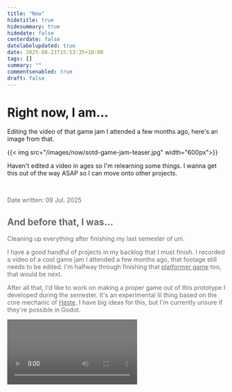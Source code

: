 ```yaml
---
title: "Now"
hidetitle: true
hidesummary: true
hidedate: false
centerdate: false
datelabelupdated: true
date: 2025-08-21T15:53:35+10:00
tags: []
summary: ""
commentsenabled: true
draft: false
---
```

# Right now, I am...

Editing the video of that game jam I attended a few months ago, here's an image from that.

{{< img src="/images/now/sotd-game-jam-teaser.jpg" width="600px">}}

Haven't edited a video in ages so I'm relearning some things. I wanna get this out of the way ASAP so I can move onto other projects.


<br>

<span style="opacity: 0.65">
<p class="datewritten classicdatewritten">Date written: 09 Jul. 2025</p>

## And before that, I was...

Cleaning up everything after finishing my last semester of uni.

I have a good handful of projects in my backlog that I must finish. I recorded a video of a cool game jam I attended a few months ago, that footage still needs to be edited. I'm halfway through finishing that [platformer game](https://www.youtube.com/watch?v=-yiM-IhRL6A) too, that would be next.

After all that, I'd like to work on making a proper game out of this prototype I developed during the semester. It's an experimental lil thing based on the core mechanic of [Haste](https://store.steampowered.com/app/1796470/HASTE_Broken_Worlds/). I have big ideas for this, but I'm currently unsure if they're possible in Godot.

<video src="/videos/now/haste balls level 2.mp4" controls preload="metadata"></video>

</span>

<br>